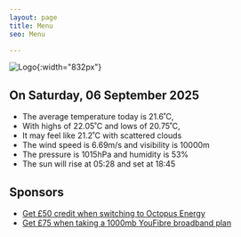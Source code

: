 ```yaml
---
layout: page
title: Menu
seo: Menu

---
```


![Logo](/images/logo.jpg){:width="832px"}

<!-- weather_marker starts -->
## On Saturday, 06 September 2025

- The average temperature today is 21.6˚C,
- With highs of 22.05˚C and lows of 20.75˚C,
- It may feel like 21.2˚C with scattered clouds
- The wind speed is 6.69m/s and visibility is 10000m
- The pressure is 1015hPa and humidity is 53%
- The sun will rise at 05:28 and set at 18:45

<!-- weather_marker ends -->

## Sponsors

- [Get £50 credit when switching to Octopus Energy](https://bit.ly/3oD1nnS)
- [Get £75 when taking a 1000mb YouFibre broadband plan](https://aklam.io/91zWhU?)
